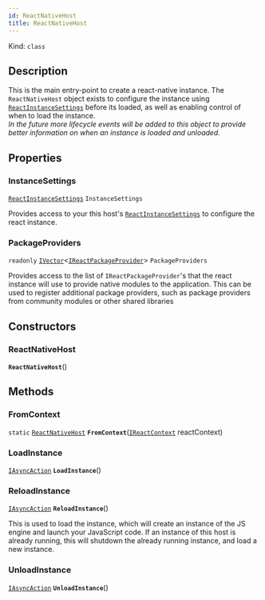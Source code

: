 ```yaml
---
id: ReactNativeHost
title: ReactNativeHost
---
```


Kind: `class`



## Description
This is the main entry-point to create a react-native instance.  The `ReactNativeHost` object exists to configure the instance using [`ReactInstanceSettings`](ReactInstanceSettings.md) before its loaded, as well as enabling control of when to load the instance. <br/>_In the future more lifecycle events will be added to this object to provide better information on when an instance is loaded and unloaded._

## Properties
### InstanceSettings
 [`ReactInstanceSettings`](ReactInstanceSettings) `InstanceSettings`

Provides access to your this host's [`ReactInstanceSettings`](ReactInstanceSettings.md) to configure the react instance.

### PackageProviders
`readonly`  [`IVector`](https://docs.microsoft.com/uwp/api/Windows.Foundation.Collections.IVector-1)<[`IReactPackageProvider`](IReactPackageProvider)> `PackageProviders`

Provides access to the list of `IReactPackageProvider`'s that the react instance will use to provide native modules to the application.  This can be used to register additional package providers, such as package providers from community modules or other shared libraries


## Constructors
### ReactNativeHost
 **`ReactNativeHost`**()




## Methods
### FromContext
`static` [`ReactNativeHost`](ReactNativeHost) **`FromContext`**([`IReactContext`](IReactContext) reactContext)



### LoadInstance
[`IAsyncAction`](https://docs.microsoft.com/uwp/api/Windows.Foundation.IAsyncAction) **`LoadInstance`**()



### ReloadInstance
[`IAsyncAction`](https://docs.microsoft.com/uwp/api/Windows.Foundation.IAsyncAction) **`ReloadInstance`**()

This is used to load the instance, which will create an instance of the JS engine and launch your JavaScript code.  If an instance of this host is already running, this will shutdown the already running instance, and load a new instance.

### UnloadInstance
[`IAsyncAction`](https://docs.microsoft.com/uwp/api/Windows.Foundation.IAsyncAction) **`UnloadInstance`**()




